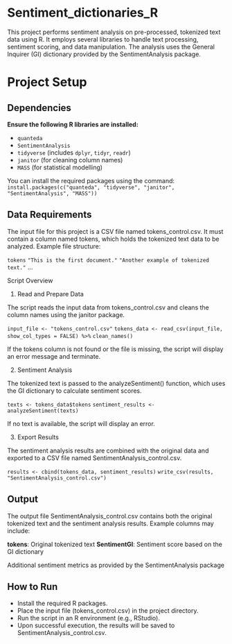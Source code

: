 # Sentiment_dictionaries_R

This project performs sentiment analysis on pre-processed, tokenized text data using R. It employs several libraries to handle text processing, sentiment scoring, and data manipulation. The analysis uses the General Inquirer (GI) dictionary provided by the SentimentAnalysis package.

# Project Setup

## Dependencies

**Ensure the following R libraries are installed:**

- `quanteda`
- `SentimentAnalysis`
- `tidyverse` (includes `dplyr`, `tidyr`, `readr`)
- `janitor` (for cleaning column names)
- `MASS` (for statistical modelling)

You can install the required packages using the command:
`install.packages(c("quanteda", "tidyverse", "janitor", "SentimentAnalysis", "MASS"))`

## Data Requirements

The input file for this project is a CSV file named tokens_control.csv. It must contain a column named tokens, which holds the tokenized text data to be analyzed.
Example file structure:

`tokens`
`"This is the first document."`
`"Another example of tokenized text."`
...

Script Overview

1. Read and Prepare Data

The script reads the input data from tokens_control.csv and cleans the column names using the janitor package.

`input_file <- "tokens_control.csv"`
`tokens_data <- read_csv(input_file, show_col_types = FALSE) %>%`
  `clean_names()`

If the tokens column is not found or the file is missing, the script will display an error message and terminate.

2. Sentiment Analysis

The tokenized text is passed to the analyzeSentiment() function, which uses the GI dictionary to calculate sentiment scores.

`texts <- tokens_data$tokens`
`sentiment_results <- analyzeSentiment(texts)`

If no text is available, the script will display an error.

3. Export Results

The sentiment analysis results are combined with the original data and exported to a CSV file named SentimentAnalysis_control.csv.

`results <- cbind(tokens_data, sentiment_results)`
`write_csv(results, "SentimentAnalysis_control.csv")`

## Output

The output file SentimentAnalysis_control.csv contains both the original tokenized text and the sentiment analysis results. Example columns may include:

**tokens**: Original tokenized text
**SentimentGI**: Sentiment score based on the GI dictionary

Additional sentiment metrics as provided by the SentimentAnalysis package

## How to Run

- Install the required R packages.
- Place the input file (tokens_control.csv) in the project directory.
- Run the script in an R environment (e.g., RStudio).
- Upon successful execution, the results will be saved to SentimentAnalysis_control.csv.
